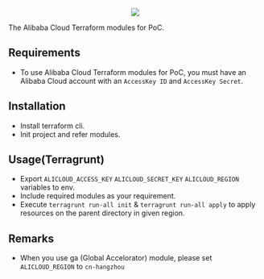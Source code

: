 <p align="center">
<a href=" https://www.alibabacloud.com"><img src="https://aliyunsdk-pages.alicdn.com/icons/AlibabaCloud.svg"></a>
</p>

The Alibaba Cloud Terraform modules for PoC. 


## Requirements
+ To use Alibaba Cloud Terraform modules for PoC, you must have an Alibaba Cloud account with an `AccessKey ID` and `AccessKey Secret`.

## Installation
+ Install terraform cli.
+ Init project and refer modules.

## Usage(Terragrunt)
+ Export `ALICLOUD_ACCESS_KEY` `ALICLOUD_SECRET_KEY` `ALICLOUD_REGION` variables to env.
+ Include required modules as your requirement.
+ Execute `terragrunt run-all init` & `terragrunt run-all apply` to apply resources on the parent directory in given region.

## Remarks
* When you use ga (Global Accelorator) module, please set `ALICLOUD_REGION` to `cn-hangzhou`